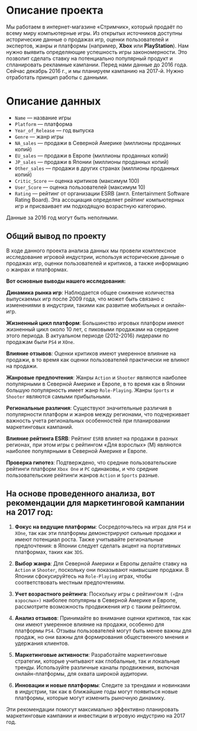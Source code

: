# Описание проекта

Мы работаем в интернет-магазине «Стримчик», который продаёт по всему миру компьютерные игры. Из открытых источников доступны исторические данные о продажах игр, оценки пользователей и экспертов, жанры и платформы (например, **Xbox** или **PlayStation**). Нам нужно выявить определяющие успешность игры закономерности. Это позволит сделать ставку на потенциально популярный продукт и спланировать рекламные кампании.
Перед нами данные до 2016 года. Сейчас декабрь 2016 г., и мы планируем кампанию на 2017-й. Нужно отработать принцип работы с данными. 

# Описание данных

- `Name` — название игры
- `Platform` — платформа
- `Year_of_Release` — год выпуска
- `Genre` — жанр игры
- `NA_sales` — продажи в Северной Америке (миллионы проданных копий)
- `EU_sales` — продажи в Европе (миллионы проданных копий)
- `JP_sales` — продажи в Японии (миллионы проданных копий)
- `Other_sales` — продажи в других странах (миллионы проданных копий)
- `Critic_Score` — оценка критиков (максимум 100)
- `User_Score` — оценка пользователей (максимум 10)
- `Rating` — рейтинг от организации ESRB (англ. Entertainment Software Rating Board). Эта ассоциация определяет рейтинг компьютерных игр и присваивает им подходящую возрастную категорию.

Данные за 2016 год могут быть неполными.

## Общий вывод по проекту

В ходе данного проекта анализа данных мы провели комплексное исследование игровой индустрии, используя исторические данные о продажах игр, оценки пользователей и критиков, а также информацию о жанрах и платформах. 

**Вот основные выводы нашего исследования:**

**Динамика рынка игр**: Наблюдается общее снижение количества выпускаемых игр после 2009 года, что может быть связано с изменениями в индустрии, такими как развитие мобильных и онлайн-игр.

**Жизненный цикл платформ**: Большинство игровых платформ имеют жизненный цикл около 10 лет, с пиковыми продажами на середине этого периода. В актуальном периоде (2012-2016) лидерами по продажам были `PS4` и `XOne`.

**Влияние отзывов**: Оценки критиков имеют умеренное влияние на продажи, в то время как оценки пользователей практически не влияют на продажи.

**Жанровые предпочтения**: Жанры `Action` и `Shooter` являются наиболее популярными в Северной Америке и Европе, в то время как в Японии большую популярность имеет жанр `Role-Playing`. Жанры `Sports` и `Shooter` являются самыми прибыльными.

**Региональные различия**: Существуют значительные различия в популярности платформ и жанров между регионами, что подчеркивает важность учета региональных особенностей при планировании маркетинговых кампаний.

**Влияние рейтинга ESRB**: Рейтинг `ESRB` влияет на продажи в разных регионах, при этом игры с рейтингом «Для взрослых» (M) являются наиболее популярными в Северной Америке и Европе.

**Проверка гипотез**: Подтверждено, что средние пользовательские рейтинги платформ `Xbox One` и `PC` одинаковы, и что средние пользовательские рейтинги жанров `Action` и `Sports` разные.

## На основе проведенного анализа, вот рекомендации для маркетинговой кампании на 2017 год:

1. **Фокус на ведущие платформы**: Сосредоточьтесь на играх для `PS4` и `XOne`, так как эти платформы демонстрируют сильные продажи и имеют потенциал роста. Также учитывайте региональные предпочтения: в Японии следует сделать акцент на портативных платформах, таких как `3DS`.

2. **Выбор жанра**: Для Северной Америки и Европы делайте ставку на `Action` и `Shooter`, поскольку они показывают наивысшие продажи. В Японии сфокусируйтесь на `Role-Playing` играх, чтобы соответствовать местным предпочтениям.

3. **Учет возрастного рейтинга**: Поскольку игры с рейтингом `M («Для взрослых»)` наиболее популярны в Северной Америке и Европе, рассмотрите возможность продвижения игр с таким рейтингом. 

4. **Анализ отзывов**: Принимайте во внимание оценки критиков, так как они имеют умеренное влияние на продажи, особенно для платформы `PS4`. Отзывы пользователей могут быть менее важны для продаж, но они важны для формирования общественного мнения и удержания клиентов.

5. **Маркетинговые активности**: Разработайте маркетинговые стратегии, которые учитывают как глобальные, так и локальные тренды. Используйте различные каналы продвижения, включая онлайн-платформы, для охвата широкой аудитории.

6. **Инновации и новые платформы**: Следите за трендами и новинками в индустрии, так как в ближайшие годы могут появиться новые платформы, которые могут изменить рыночную динамику.

Эти рекомендации помогут максимально эффективно планировать маркетинговые кампании и инвестиции в игровую индустрию на 2017 год.